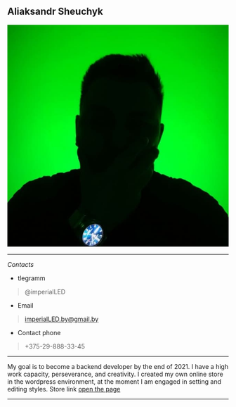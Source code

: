 ## Aliaksandr Sheuchyk 
![Photo](photo_2021-05-02_01-33-02.jpg)
***

_Contacts_
* tlegramm
>@imperialLED
* Email
>imperialLED.by@gmail.by
* Contact phone
>+375-29-888-33-45
***
My goal is to become a backend developer by the end of 2021. I have a high work capacity, perseverance, and creativity. I created my own online store in the wordpress environment, at the moment I am engaged in setting and editing styles. Store link [open the page](https://imperialled.by/ "Интернет магазин освещения")
***
